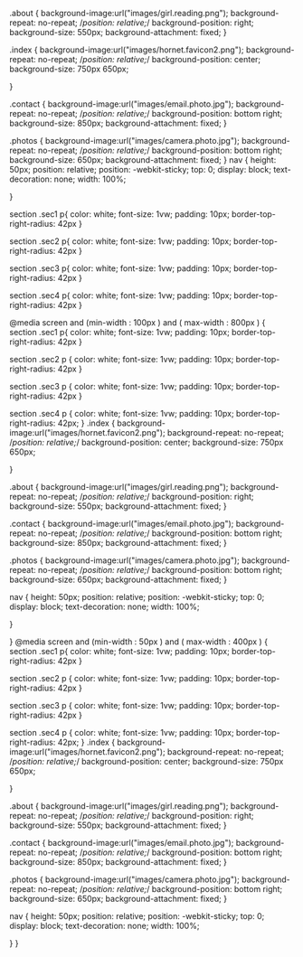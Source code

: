 
.about {
  background-image:url("images/girl.reading.png");
  background-repeat: no-repeat;
  /*position: relative;*/
  background-position: right;
  background-size: 550px;
  background-attachment: fixed;
}
 


.index {
    background-image:url("images/hornet.favicon2.png");
    background-repeat: no-repeat;
    /*position: relative;*/
    background-position: center;
    background-size: 750px 650px;
   
}



.contact {
  background-image:url("images/email.photo.jpg");
  background-repeat: no-repeat;
  /*position: relative;*/
  background-position: bottom right;
  background-size: 850px;
  background-attachment: fixed;
}



.photos {
  background-image:url("images/camera.photo.jpg");
  background-repeat: no-repeat;
  /*position: relative;*/
  background-position: bottom right;
  background-size: 650px;
  background-attachment: fixed;
  }
nav {
	height: 50px;
	position: relative;
	position: -webkit-sticky;
	top: 0;
	display: block;
	text-decoration: none;
	width: 100%;
	
}

section .sec1 p{
	color: white;
	font-size: 1vw;
	padding: 10px;
	border-top-right-radius: 42px
}

section .sec2 p{
	color: white;
	font-size: 1vw;
	padding: 10px;
	border-top-right-radius: 42px
}

section .sec3 p{
	color: white;
	font-size: 1vw;
	padding: 10px;
	border-top-right-radius: 42px
}

section .sec4 p{
	color: white;
	font-size: 1vw;
	padding: 10px;
	border-top-right-radius: 42px
}


@media screen and (min-width : 100px ) and ( max-width : 800px ) { 
section .sec1 p{
	color: white;
	font-size: 1vw;
	padding: 10px;
	border-top-right-radius: 42px
}

section .sec2 p {
	color: white;
	font-size: 1vw;
	padding: 10px;
	border-top-right-radius: 42px
}

section .sec3 p {
	color: white;
	font-size: 1vw;
	padding: 10px;
	border-top-right-radius: 42px
}

section .sec4 p {
	color: white;
	font-size: 1vw;
	padding: 10px;
	border-top-right-radius: 42px;
}
.index {
    background-image:url("images/hornet.favicon2.png");
    background-repeat: no-repeat;
    /*position: relative;*/
    background-position: center;
    background-size: 750px 650px;
   
}

 .about {
  background-image:url("images/girl.reading.png");
  background-repeat: no-repeat;
  /*position: relative;*/
  background-position: right;
  background-size: 550px;
  background-attachment: fixed;
}

.contact {
  background-image:url("images/email.photo.jpg");
  background-repeat: no-repeat;
  /*position: relative;*/
  background-position: bottom right;
  background-size: 850px;
  background-attachment: fixed;
}

.photos {
  background-image:url("images/camera.photo.jpg");
  background-repeat: no-repeat;
  /*position: relative;*/
  background-position: bottom right;
  background-size: 650px;
  background-attachment: fixed;
  }

nav {
	height: 50px;
	position: relative;
	position: -webkit-sticky;
	top: 0;
	display: block;
	text-decoration: none;
	width: 100%;
	
}
	
}
@media screen and (min-width : 50px ) and ( max-width : 400px ) { 
section .sec1 p{
	color: white;
	font-size: 1vw;
	padding: 10px;
	border-top-right-radius: 42px
}

section .sec2 p {
	color: white;
	font-size: 1vw;
	padding: 10px;
	border-top-right-radius: 42px
}

section .sec3 p {
	color: white;
	font-size: 1vw;
	padding: 10px;
	border-top-right-radius: 42px
}

section .sec4 p {
	color: white;
	font-size: 1vw;
	padding: 10px;
	border-top-right-radius: 42px;
}
.index {
    background-image:url("images/hornet.favicon2.png");
    background-repeat: no-repeat;
    /*position: relative;*/
    background-position: center;
    background-size: 750px 650px;
   
}

 .about {
  background-image:url("images/girl.reading.png");
  background-repeat: no-repeat;
  /*position: relative;*/
  background-position: right;
  background-size: 550px;
  background-attachment: fixed;
}

.contact {
  background-image:url("images/email.photo.jpg");
  background-repeat: no-repeat;
  /*position: relative;*/
  background-position: bottom right;
  background-size: 850px;
  background-attachment: fixed;
}

.photos {
  background-image:url("images/camera.photo.jpg");
  background-repeat: no-repeat;
  /*position: relative;*/
  background-position: bottom right;
  background-size: 650px;
  background-attachment: fixed;
  }

nav {
	height: 50px;
	position: relative;
	position: -webkit-sticky;
	top: 0;
	display: block;
	text-decoration: none;
	width: 100%;
	
}
}
